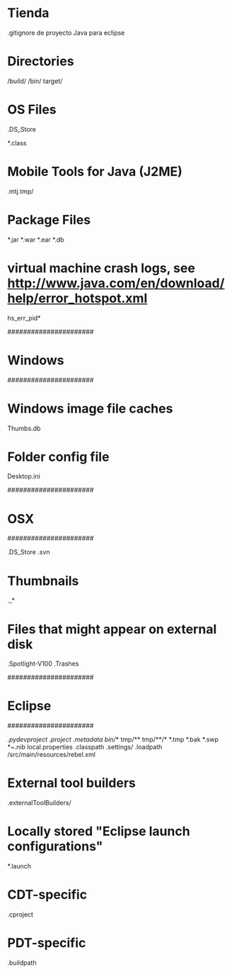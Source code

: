 # Tienda
.gitignore de proyecto Java para eclipse
# Directories #
/build/
/bin/
target/
 
# OS Files #
.DS_Store
 
*.class

# Mobile Tools for Java (J2ME)
.mtj.tmp/

# Package Files #
*.jar
*.war
*.ear
*.db

# virtual machine crash logs, see http://www.java.com/en/download/help/error_hotspot.xml
hs_err_pid*
 
######################
# Windows
######################
 
# Windows image file caches
Thumbs.db 
 
# Folder config file
Desktop.ini
 
######################
# OSX
######################
 
.DS_Store
.svn
 
# Thumbnails
._*
 
# Files that might appear on external disk
.Spotlight-V100
.Trashes
 
 
######################
# Eclipse
######################
 
*.pydevproject
.project
.metadata
bin/**
tmp/**
tmp/**/*
*.tmp
*.bak
*.swp
*~.nib
local.properties
.classpath
.settings/
.loadpath
/src/main/resources/rebel.xml
# External tool builders
.externalToolBuilders/
 
# Locally stored "Eclipse launch configurations"
*.launch
 
# CDT-specific
.cproject
 
# PDT-specific
.buildpath
